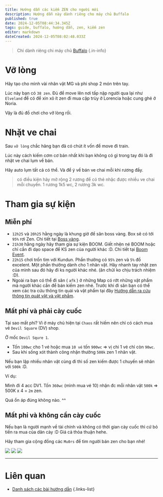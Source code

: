 ```yaml
---
title: Hướng dẫn các kiếm ZEN cho người mới
description: Hướng dẫn này dành riêng cho máy chủ Buffalo
published: true
date: 2024-12-05T08:44:34.345Z
tags: guide, buffalo, hướng dẫn, zen, kiếm zen
editor: markdown
dateCreated: 2024-12-05T08:02:48.033Z
---
```


> Chỉ dành riêng chi máy chủ [Buffalo](/vi/server/buffalo)
{.in-info}

# Vỡ lòng

Hãy tạo cho mình vài nhân vật MG và phi shop 2 món trên tay.

Lúc này bạn có `38 zen`. Đủ để move lên nơi tấp nập người qua lại như `Elveland` để có để xin xỏ ít zen đi mua cặp trùy ở Lorencia hoặc cung ghẻ ở Noria.

Vậy là đủ đồ chơi cho vỡ lòng rồi.

# Nhặt ve chai

Sau `vỡ lòng` chắc hãng bạn đã có chút ít vốn để move đi train.

Lúc này cách kiếm cơm cơ bản nhất khi bạn không có gì trong tay đó là đi nhặt ve chai lụm về bán.

Hãy auto lụm tất cả có thể. Và để ý về bán ve chai mỗi khi rương đầy.

> có điều kiện hãy mở rộng 2 rương để có thẻ nhặc được nhiều ve chai mỗi chuyến. 1 rương 1k5 wc, 2 rương 3k wc.

# Tham gia sự kiện

## Miễn phí

- `12h25` và `20h25` hằng ngày là khung giờ để săn boss vàng. Box sẽ có tới `95%` rơi Zen. Chi tiết tại [Boss vàng](/vi/events/invasion-of-dourados).
- `21h30` hằng ngày hãy tham gia sự kiện BOOM. Giết nhện né BOOM hoặc chỉ cần đi dạo space để KS zen của người khác :D. Chi tiết tại [Boom Event](/vi/events/boom).
- `22h15` chơi trốn tìm với Kundun. Phần thưởng có `95%` zen và `5%` đồ excelent. Một phần thưởng dành cho 1 nhân vật. Hãy nhanh tay nhặt zen của mình sau đó hãy đi ks người khác nhé. (ăn chửi ko chịu trách nhiệm :D).
- Ngoài ra bạn có thể đi săn ( `afk` ) ở những Map có rớt những vật phẩm mà người khác cần để bán kiếm zen nhé. Trước khi đi săn bạn có thể xem các tra cứu thông tin quái và vật phẩm tại đây [Hướng dẫn ra cứu thông tin quát vật và vật phẩm](/vi/guide/how-to-research-monsters-items).

## Mất phí và phải cày cuốc
Tại sao mất phí? Vì ở máy chủ hiện tại `Chaos` rất hiếm nên chỉ có cách mua vé `Devil Square` (DV) shop.

Ở mốc `Devil Squre 1`.
- Tốn `100wc` cho 1 vé hoặc mua `10 vé` tốn `900wc` => vị chi 1 vé chỉ còn `90wc`.
- Sau khi sống xót thành công nhận thưởng `500k` zen 1 nhân vật.

Nếu bạn lập nhiều nhân vật cùng đi thì số zen kiếm được 1 chuyến sẽ nhân với `500k` :D.

Ví dụ:

Mình đi 4 acc DV1. Tốn `360wc` (mình mua vé 10) nhận đc mỗi nhân vật `500k` => 500K x 4 = `2m` zen.

Quá ổn áp đúng không nào. ^^

## Mất phi và không cần cày cuốc
Nếu bạn là người mạnh về tài chính và không có thời gian cày cuốc thì cứ bỏ tiền ra mua của dân cày :D Giá cả thỏa thuận hehe.

Hãy tham gia cộng đồng các `Mu0rs` để tìm người bán zen cho bạn nhé!

[![](https://custom-icon-badges.demolab.com/badge/Discord-Join-green.svg?logo=discord)](https://discord.gg/WCMbJC9cXS) [![](https://custom-icon-badges.demolab.com/badge/Fanpage-Follow-green.svg?logo=facebook)](https://www.facebook.com/gaming/Mu0rs) [![](https://custom-icon-badges.demolab.com/badge/Server_Buffalo_Server-Join-green.svg?logo=zalo)](https://zalo.me/g/uyifvr644)

---
# Liên quan
- [Danh sách các bài hướng dẫn](/vi/guide)
{.links-list}
